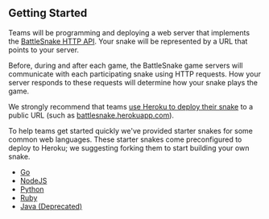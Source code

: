 ## Getting Started

Teams will be programming and deploying a web server that implements the [BattleSnake HTTP API](#9-api). Your snake will be represented by a URL that points to your server.

Before, during and after each game, the BattleSnake game servers will communicate with each participating snake using HTTP requests. How your server responds to these requests will determine how your snake plays the game.

We strongly recommend that teams [use Heroku to deploy their snake](#preparing) to a public URL (such as [battlesnake.herokuapp.com](http://battlesnake.herokuapp.com)).

To help teams get started quickly we've provided starter snakes for some common web languages. These starter snakes come preconfigured to deploy to Heroku; we suggesting forking them to start building your own snake.

* [Go](http://github.com/sendwithus/battlesnake-go)
* [NodeJS](http://github.com/sendwithus/battlesnake-node)
* [Python](http://github.com/sendwithus/battlesnake-python)
* [Ruby](http://github.com/sendwithus/battlesnake-ruby)
* [Java (Deprecated)](http://github.com/sendwithus/battlesnake-legacy-java)
